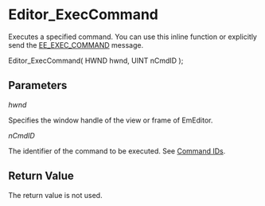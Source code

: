 # Editor\_ExecCommand

Executes a specified command. You can use this inline function or explicitly send the [EE\_EXEC\_COMMAND](../message/ee_exec_command)
message.

Editor\_ExecCommand( HWND hwnd, UINT nCmdID );

## Parameters

_hwnd_

Specifies the window handle of the view or frame of EmEditor.

_nCmdID_

The identifier of the command to be executed. See
[Command IDs](../cmdid/index).

## Return Value

The return value is not used.
